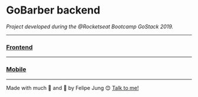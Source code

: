# GoBarber backend

_Project developed during the @Rocketseat Bootcamp GoStack 2019._

---

### <a href="https://github.com/Felibread/gobarber-frontend">Frontend</a>

---

### <a href="https://github.com/Felibread/gobarber-mobile">Mobile</a>

---

Made with much :purple_heart: and :muscle: by Felipe Jung :blush: <a href="https://www.linkedin.com/in/felipe-jung/">Talk to me!</a>
